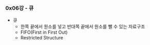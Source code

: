 ### 0x06강 - 큐

- 큐
  - 한쪽 끝에서 원소를 넣고 반대쪽 끝에서 원소를 뺄 수 있는 자료구조
  - FIFO(First in First Out)
  - Restricted Structure
